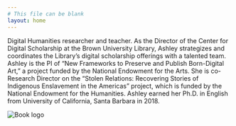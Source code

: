 ```yaml
---
# This file can be blank
layout: home
---
```

Digital Humanities researcher and teacher. As the Director of the Center for Digital Scholarship at the Brown University Library, Ashley strategizes and coordinates the Library’s digital scholarship offerings with a talented team. Ashley is the PI of “New Frameworks to Preserve and Publish Born-Digital Art,” a project funded by the National Endowment for the Arts. She is co-Research Director on the “Stolen Relations: Recovering Stories of Indigenous Enslavement in the Americas” project, which is funded by the National Endowment for the Humanities. Ashley earned her Ph.D. in English from University of California, Santa Barbara in 2018. 

![Book logo](/least-github-pages/_images/headshot.jpg)

[link text itself]: http://www.reddit.com

